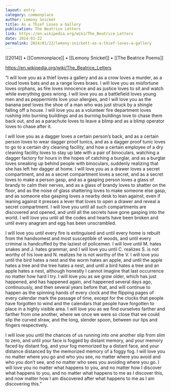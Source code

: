 ```yaml
---
layout: entry
category: commonplace
author: Lemony Snicket
title: As a Thief Loves a Gallery
publication: The Beatrice Letters
link: https://en.wikipedia.org/wiki/The_Beatrice_Letters
date: 2014-01-22
permalink: 2014/01/22/lemony-snickett-as-a-thief-loves-a-gallery
---
```


[[2014]] • [[Commonplace]] • [[Lemony Snicket]] • [[The Beatrice Poems]]

https://en.wikipedia.org/wiki/The_Beatrice_Letters

“I will love you as a thief loves a gallery and as a crow loves a murder, as a cloud loves bats and as a range loves braes. I will love you as misfortune loves orphans, as fire loves innocence and as justice loves to sit and watch while everything goes wrong. I will love you as a battlefield loves young men and as peppermints love your allergies, and I will love you as the banana peel loves the shoe of a man who was just struck by a shingle falling off a house. I will love you as a volunteer fire department loves rushing into burning buildings and as burning buildings love to chase them back out, and as a parachute loves to leave a blimp and as a blimp operator loves to chase after it.

I will love you as a dagger loves a certain person’s back, and as a certain person loves to wear dagger proof tunics, and as a dagger proof tunic loves to go to a certain dry cleaning facility, and how a certain employee of a dry cleaning facility loves to stay up late with a pair of binoculars, watching a dagger factory for hours in the hopes of catching a burglar, and as a burglar loves sneaking up behind people with binoculars, suddenly realizing that she has left her dagger at home. I will love you as a drawer loves a secret compartment, and as a secret compartment loves a secret, and as a secret loves to make a person gasp, and as a gasping person loves a glass of brandy to calm their nerves, and as a glass of brandy loves to shatter on the floor, and as the noise of glass shattering loves to make someone else gasp, and as someone else gasping loves a nearby desk to lean against, even if leaning against it presses a lever that loves to open a drawer and reveal a secret compartment. I will love you until all such compartments are discovered and opened, and until all the secrets have gone gasping into the world. I will love you until all the codes and hearts have been broken and until every anagram and egg has been unscrambled.

I will love you until every fire is extinguised and until every home is rebuilt from the handsomest and most susceptible of woods, and until every criminal is handcuffed by the laziest of policemen. I will love until M. hates snakes and J. hates grammar, and I will love you until C. realizes S. is not worthy of his love and N. realizes he is not worthy of the V. I will love you until the bird hates a nest and the worm hates an apple, and until the apple hates a tree and the tree hates a nest, and until a bird hates a tree and an apple hates a nest, although honestly I cannot imagine that last occurrence no matter how hard I try. I will love you as we grow older, which has just happened, and has happened again, and happened several days ago, continuously, and then several years before that, and will continue to happen as the spinning hands of every clock and the flipping pages of every calendar mark the passage of time, except for the clocks that people have forgotten to wind and the calendars that people have forgotten to place in a highly visible area. I will love you as we find ourselves farther and farther from one another, where we once we were so close that we could slip the curved straw, and the long, slender spoon, between our lips and fingers respectively.

I will love you until the chances of us running into one another slip from slim to zero, and until your face is fogged by distant memory, and your memory faced by distant fog, and your fog memorized by a distant face, and your distance distanced by the memorized memory of a foggy fog. I will love you no matter where you go and who you see, no matter where you avoid and who you don’t see, and no matter who sees you avoiding where you go. I will love you no matter what happens to you, and no matter how I discover what happens to you, and no matter what happens to me as I discover this, and now matter how I am discovered after what happens to me as I am discovering this.” 